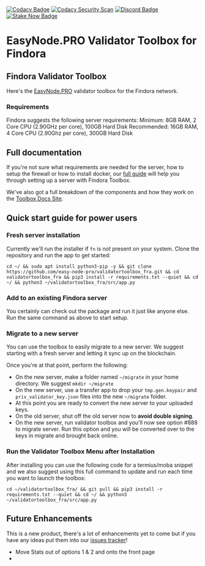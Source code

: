 [![Codacy Badge](https://app.codacy.com/project/badge/Grade/aa50cae790bd4319a9cca9c6500301f6)](https://www.codacy.com/gh/easy-node-pro/validatortoolbox_fra/dashboard?utm_source=github.com&utm_medium=referral&utm_content=easy-node-pro/validatortoolbox_fra&utm_campaign=Badge_Grade)
[![Codacy Security Scan](https://github.com/easy-node-pro/validatortoolbox_fra/actions/workflows/codacy.yml/badge.svg?branch=main)](https://github.com/easy-node-pro/validatortoolbox_fra/actions/workflows/codacy.yml)
[![Discord Badge](https://img.shields.io/badge/chat-discord-purple?logo=discord)](https://discord.gg/Rcz5T6D9CV)
[![Stake Now Badge](https://img.shields.io/badge/stake-findora-purple)](https://bit.ly/easynodefra)

# EasyNode.PRO Validator Toolbox for Findora

## Findora Validator Toolbox

Here's the [EasyNode.PRO](https://easynode.pro) validator toolbox for the Findora network.

### Requirements

Findora suggests the following server requirements:
Minimum: 8GB RAM, 2 Core CPU (2.90GHz per core), 100GB Hard Disk
Recommended: 16GB RAM, 4 Core CPU (2.90Ghz per core), 300GB Hard Disk

## Full documentation

If you're not sure what requirements are needed for the server, how to setup the firewall or how to install docker, our [full guide](https://guides.easynode.pro/findora/toolbox) will help you through setting up a server with Findora Toolbox.

We've also got a full breakdown of the components and how they work on the [Toolbox Docs Site](https://guides.easynode.pro/findora/tb_docs).

## Quick start guide for power users

### Fresh server installation

Currently we'll run the installer if `fn` is not present on your system. Clone the repository and run the app to get started:

```text
cd ~/ && sudo apt install python3-pip -y && git clone https://github.com/easy-node-pro/validatortoolbox_fra.git && cd validatortoolbox_fra && pip3 install -r requirements.txt --quiet && cd ~/ && python3 ~/validatortoolbox_fra/src/app.py
```

### Add to an existing Findora server

You certainly can check out the package and run it just like anyone else. Run the same command as above to start setup.

### Migrate to a new server

You can use the toolbox to easily migrate to a new server. We suggest starting with a fresh server and letting it sync up on the blockchain.

Once you're at that point, perform the following:

- On the new server, make a folder named `~/migrate` in your home directory. We suggest `mkdir ~/migrate`
- On the new server, use a transfer app to drop your `tmp.gen.keypair` and `priv_validator_key.json` files into the new `~/migrate` folder.
- At this point you are ready to convert the new server to your uploaded keys.
- On the old server, shut off the old server now to **avoid double signing**.
- On the new server, run validator toolbox and you'll now see option #888 to migrate server. Run this option and you will be converted over to the keys in migrate and brought back online.

### Run the Validator Toolbox Menu after Installation

After installing you can use the following code for a termius/moba snippet and we also suggest using this full command to update and run each time you want to launch the toolbox:

```text
cd ~/validatortoolbox_fra/ && git pull && pip3 install -r requirements.txt --quiet && cd ~/ && python3 ~/validatortoolbox_fra/src/app.py
```

## Future Enhancements

This is a new product, there's a lot of enhancements yet to come but if you have any ideas put them into our [issues tracker](https://github.com/easy-node-pro/validatortoolbox_fra/issues)!

- Move Stats out of options 1 & 2 and onto the front page
-
